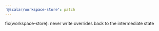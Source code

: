 ```yaml
---
'@scalar/workspace-store': patch
---
```


fix(workspace-store): never write overrides back to the intermediate state

